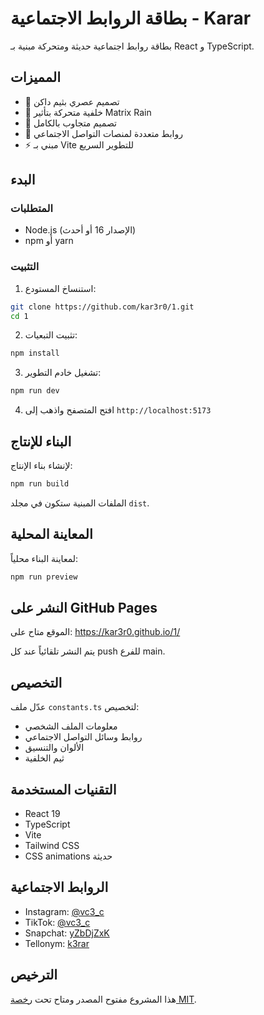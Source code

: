 # بطاقة الروابط الاجتماعية - Karar

بطاقة روابط اجتماعية حديثة ومتحركة مبنية بـ React و TypeScript.

## المميزات

- 🎨 تصميم عصري بثيم داكن
- 🌟 خلفية متحركة بتأثير Matrix Rain
- 📱 تصميم متجاوب بالكامل
- 🔗 روابط متعددة لمنصات التواصل الاجتماعي
- ⚡ مبني بـ Vite للتطوير السريع

## البدء

### المتطلبات

- Node.js (الإصدار 16 أو أحدث)
- npm أو yarn

### التثبيت

1. استنساخ المستودع:
```bash
git clone https://github.com/kar3r0/1.git
cd 1
```

2. تثبيت التبعيات:
```bash
npm install
```

3. تشغيل خادم التطوير:
```bash
npm run dev
```

4. افتح المتصفح واذهب إلى `http://localhost:5173`

## البناء للإنتاج

لإنشاء بناء الإنتاج:

```bash
npm run build
```

الملفات المبنية ستكون في مجلد `dist`.

## المعاينة المحلية

لمعاينة البناء محلياً:

```bash
npm run preview
```

## النشر على GitHub Pages

الموقع متاح على: https://kar3r0.github.io/1/

يتم النشر تلقائياً عند كل push للفرع main.

## التخصيص

عدّل ملف `constants.ts` لتخصيص:
- معلومات الملف الشخصي
- روابط وسائل التواصل الاجتماعي
- الألوان والتنسيق
- ثيم الخلفية

## التقنيات المستخدمة

- React 19
- TypeScript
- Vite
- Tailwind CSS
- CSS animations حديثة

## الروابط الاجتماعية

- Instagram: [@vc3_c](https://www.instagram.com/vc3_c)
- TikTok: [@vc3_c](https://www.tiktok.com/@vc3_c)
- Snapchat: [yZbDjZxK](https://t.snapchat.com/yZbDjZxK)
- Tellonym: [k3rar](https://tellonym.me/k3rar)

## الترخيص

هذا المشروع مفتوح المصدر ومتاح تحت [رخصة MIT](LICENSE).
